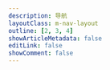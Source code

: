 ```yaml
---
description: 导航
layoutClass: m-nav-layout
outline: [2, 3, 4]
showArticleMetadata: false
editLink: false
showComment: false
---
```


<script setup>
import { NAV_DATA } from './data'
import MNav from './MNav.vue' 


# 工具导航

::: info
*  整理一些生活工作中常用的一些网站
:::

<MNavLinks v-for="{title, items} in NAV_DATA" :title="title" :items="items"/>